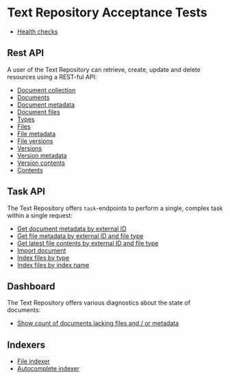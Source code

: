 # Text Repository Acceptance Tests

- [Health checks](TestHealthChecks.md "c:run")

## Rest API

A user of the Text Repository can retrieve, create, update and delete resources using a REST-ful API:

- [Document collection](rest/TestRestDocumentCollection.md "c:run")
- [Documents](rest/TestRestDocuments.md "c:run")
- [Document metadata](rest/TestRestDocumentMetadata.md "c:run")
- [Document files](rest/TestRestDocumentFiles.md "c:run")
- [Types](rest/TestRestTypes.md "c:run")
- [Files](rest/TestRestFiles.md "c:run")
- [File metadata](rest/TestRestFileMetadata.md "c:run")
- [File versions](rest/TestRestFileVersions.md "c:run")
- [Versions](rest/TestRestVersions.md "c:run")
- [Version metadata](rest/TestRestVersionMetadata.md "c:run")
- [Version contents](rest/TestRestVersionContents.md "c:run")
- [Contents](rest/TestRestContents.md "c:run")

## Task API

The Text Repository offers `task`-endpoints to perform a single, complex task within a single request:

- [Get document metadata by external ID](task/TestFindDocumentMetadataByExternalId.md "c:run")
- [Get file metadata by external ID and file type](task/TestFindFileMetadataByExternalId.md "c:run")
- [Get latest file contents by external ID and file type](task/TestFindFileContentsByExternalId.md "c:run")
- [Import document](task/TestImportDocument.md "c:run")
- [Index files by type](task/TestIndexFilesByType.md "c:run")
- [Index files by index name](task/TestIndexFilesByIndexName.md "c:run")

## Dashboard

The Text Repository offers various diagnostics about the state of documents:

- [Show count of documents lacking files and / or metadata](dashboard/TestDashboard.md "c:run")

## Indexers

- [File indexer](index/TestFileIndexer.md "c:run")
- [Autocomplete indexer](index/TestAutocompleteIndexer.md "c:run")
